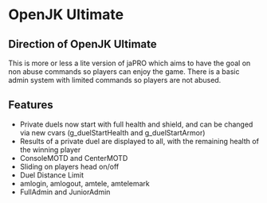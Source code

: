 # OpenJK Ultimate

## Direction of OpenJK Ultimate

This is more or less a lite version of jaPRO which aims to have the goal on non abuse commands so players can enjoy the game. There is a basic admin system with limited commands so players are not abused.

## Features 

* Private duels now start with full health and shield, and can be changed via new cvars (g_duelStartHealth and g_duelStartArmor)
* Results of a private duel are displayed to all, with the remaining health of the winning player
* ConsoleMOTD and CenterMOTD
* Sliding on players head on/off
* Duel Distance Limit 
* amlogin, amlogout, amtele, amtelemark 
* FullAdmin and JuniorAdmin

